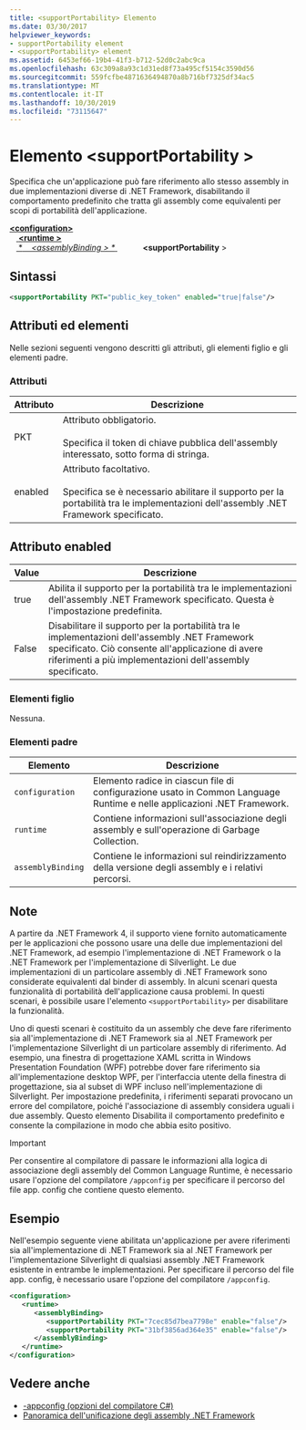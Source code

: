 ```yaml
---
title: <supportPortability> Elemento
ms.date: 03/30/2017
helpviewer_keywords:
- supportPortability element
- <supportPortability> element
ms.assetid: 6453ef66-19b4-41f3-b712-52d0c2abc9ca
ms.openlocfilehash: 63c309a8a93c1d31ed8f73a495cf5154c3590d56
ms.sourcegitcommit: 559fcfbe4871636494870a8b716bf7325df34ac5
ms.translationtype: MT
ms.contentlocale: it-IT
ms.lasthandoff: 10/30/2019
ms.locfileid: "73115647"
---
```

# <a name="supportportability-element"></a>Elemento \<supportPortability >
Specifica che un'applicazione può fare riferimento allo stesso assembly in due implementazioni diverse di .NET Framework, disabilitando il comportamento predefinito che tratta gli assembly come equivalenti per scopi di portabilità dell'applicazione.  
  
[ **\<configuration>** ](../configuration-element.md)\
&nbsp; &nbsp;[ **\<runtime >** ](runtime-element.md) \
&nbsp; &nbsp;[ **&nbsp; &nbsp; \<assemblyBinding > \** ](assemblybinding-element-for-runtime.md)
&nbsp; &nbsp; &nbsp; &nbsp; **&nbsp; &nbsp; \<supportPortability** >  
  
## <a name="syntax"></a>Sintassi  
  
```xml  
<supportPortability PKT="public_key_token" enabled="true|false"/>  
```  
  
## <a name="attributes-and-elements"></a>Attributi ed elementi  

Nelle sezioni seguenti vengono descritti gli attributi, gli elementi figlio e gli elementi padre.  
  
### <a name="attributes"></a>Attributi  
  
|Attributo|Descrizione|  
|---------------|-----------------|  
|PKT|Attributo obbligatorio.<br /><br /> Specifica il token di chiave pubblica dell'assembly interessato, sotto forma di stringa.|  
|enabled|Attributo facoltativo.<br /><br /> Specifica se è necessario abilitare il supporto per la portabilità tra le implementazioni dell'assembly .NET Framework specificato.|  
  
## <a name="enabled-attribute"></a>Attributo enabled  
  
|Value|Descrizione|  
|-----------|-----------------|  
|true|Abilita il supporto per la portabilità tra le implementazioni dell'assembly .NET Framework specificato. Questa è l'impostazione predefinita.|  
|False|Disabilitare il supporto per la portabilità tra le implementazioni dell'assembly .NET Framework specificato. Ciò consente all'applicazione di avere riferimenti a più implementazioni dell'assembly specificato.|  
  
### <a name="child-elements"></a>Elementi figlio  

Nessuna.  
  
### <a name="parent-elements"></a>Elementi padre  
  
|Elemento|Descrizione|  
|-------------|-----------------|  
|`configuration`|Elemento radice in ciascun file di configurazione usato in Common Language Runtime e nelle applicazioni .NET Framework.|  
|`runtime`|Contiene informazioni sull'associazione degli assembly e sull'operazione di Garbage Collection.|  
|`assemblyBinding`|Contiene le informazioni sul reindirizzamento della versione degli assembly e i relativi percorsi.|  
  
## <a name="remarks"></a>Note  

A partire da .NET Framework 4, il supporto viene fornito automaticamente per le applicazioni che possono usare una delle due implementazioni del .NET Framework, ad esempio l'implementazione di .NET Framework o la .NET Framework per l'implementazione di Silverlight. Le due implementazioni di un particolare assembly di .NET Framework sono considerate equivalenti dal binder di assembly. In alcuni scenari questa funzionalità di portabilità dell'applicazione causa problemi. In questi scenari, è possibile usare l'elemento `<supportPortability>` per disabilitare la funzionalità.  
  
Uno di questi scenari è costituito da un assembly che deve fare riferimento sia all'implementazione di .NET Framework sia al .NET Framework per l'implementazione Silverlight di un particolare assembly di riferimento. Ad esempio, una finestra di progettazione XAML scritta in Windows Presentation Foundation (WPF) potrebbe dover fare riferimento sia all'implementazione desktop WPF, per l'interfaccia utente della finestra di progettazione, sia al subset di WPF incluso nell'implementazione di Silverlight. Per impostazione predefinita, i riferimenti separati provocano un errore del compilatore, poiché l'associazione di assembly considera uguali i due assembly. Questo elemento Disabilita il comportamento predefinito e consente la compilazione in modo che abbia esito positivo.  
  
> [!IMPORTANT]
> Per consentire al compilatore di passare le informazioni alla logica di associazione degli assembly del Common Language Runtime, è necessario usare l'opzione del compilatore `/appconfig` per specificare il percorso del file app. config che contiene questo elemento.  
  
## <a name="example"></a>Esempio  

Nell'esempio seguente viene abilitata un'applicazione per avere riferimenti sia all'implementazione di .NET Framework sia al .NET Framework per l'implementazione Silverlight di qualsiasi assembly .NET Framework esistente in entrambe le implementazioni. Per specificare il percorso del file app. config, è necessario usare l'opzione del compilatore `/appconfig`.  
  
```xml  
<configuration>  
   <runtime>  
      <assemblyBinding>  
         <supportPortability PKT="7cec85d7bea7798e" enable="false"/>  
         <supportPortability PKT="31bf3856ad364e35" enable="false"/>  
      </assemblyBinding>  
   </runtime>  
</configuration>  
```  
  
## <a name="see-also"></a>Vedere anche

- [-appconfig (opzioni del compilatore C#)](../../../../csharp/language-reference/compiler-options/appconfig-compiler-option.md)
- [Panoramica dell'unificazione degli assembly .NET Framework](https://docs.microsoft.com/previous-versions/dotnet/netframework-4.0/db7849ey(v=vs.100))
